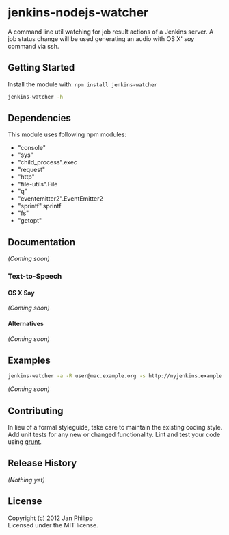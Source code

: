 # jenkins-nodejs-watcher

A command line util watching for job result actions of a Jenkins server. A job status change will be used generating an audio with OS X' _say_ command via ssh.

## Getting Started
Install the module with: `npm install jenkins-watcher`

```bash
jenkins-watcher -h
```

## Dependencies ##
This module uses following npm modules:
* "console"
* "sys"
* "child_process".exec
* "request"
* "http"
* "file-utils".File
* "q"
* "eventemitter2".EventEmitter2
* "sprintf".sprintf
* "fs"
* "getopt"

## Documentation
_(Coming soon)_

### Text-to-Speech ###

#### OS X Say ####
_(Coming soon)_

#### Alternatives ####
_(Coming soon)_

## Examples

```bash
jenkins-watcher -a -R user@mac.example.org -s http://myjenkins.example.org/jenkins -j job1,job2,job3/lastStableBuild
```

_(Coming soon)_

## Contributing
In lieu of a formal styleguide, take care to maintain the existing coding style. Add unit tests for any new or changed functionality. Lint and test your code using [grunt](https://github.com/cowboy/grunt).

## Release History
_(Nothing yet)_

## License
Copyright (c) 2012 Jan Philipp  
Licensed under the MIT license.
